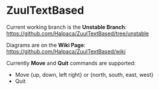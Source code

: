 # ZuulTextBased

Current working branch is the **Unstable Branch**:
https://github.com/Halpaca/ZuulTextBased/tree/unstable

Diagrams are on the **Wiki Page**:
https://github.com/Halpaca/ZuulTextBased/wiki

Currently **Move** and **Quit** commands are supported:
- Move {up, down, left right} or {north, south, east, west}
- Quit
